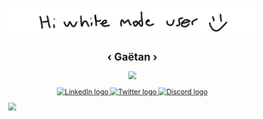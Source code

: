 <p align="center">
  <picture>
    <source media="(prefers-color-scheme: dark)" srcset="https://raw.githubusercontent.com/ghrlt/ghrlt/master/hi-darkmode.png">
    <img alt="Shows an illustrated sun in light color mode and a moon with stars in dark color mode." src="https://raw.githubusercontent.com/ghrlt/ghrlt/master/hi-whitemode.png">
</picture>
  <br>
  <span>
    <b>
      <h2 align="center">
        ‹ Gaëtan ›
      </h2>
    </b>
  </span>


  <p align="center">
    <a href="https://github.com/ryo-ma/github-profile-trophy">
      <img src="https://github-profile-trophy.vercel.app/?username=ghrlt&theme=onedark&margin-w=25&title=Joined2020,Stars,Commit,Repositories,Issues,PullRequest">
    </a>
  </p>
  
  
  <p align="center">
    <a href="https://linkedin.com/in/gahrlt" target="_blank">
      <img width="35px" src="https://content.linkedin.com/content/dam/me/business/en-us/amp/brand-site/v2/bg/LI-Bug.svg.original.svg", alt="LinkedIn logo">
    </a>
    <a href="https://twitter.com/gahrlt" target="_blank">
      <img width="35px" src="https://img.icons8.com/ios-filled/100/4a90e2/twitter.png" alt="Twitter logo">
    </a>
    <a href="https://discord.gg/cQY9hc7XHm" target="_blank">
      <img width="35px" src="https://discord.com/assets/3437c10597c1526c3dbd98c737c2bcae.svg" alt="Discord logo">
    </a>
  </p>
  <p>
    <img src="https://visit-counter.vercel.app/counter.png?page=github-ghrlt&s=14&ff=&tb=You%20are%20the%20&ta=th%20visitor.%20Thanks!">
  </p>
</p>
